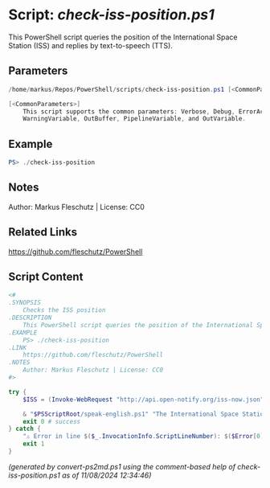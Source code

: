 Script: *check-iss-position.ps1*
========================

This PowerShell script queries the position of the International Space Station (ISS) and replies by text-to-speech (TTS).

Parameters
----------
```powershell
/home/markus/Repos/PowerShell/scripts/check-iss-position.ps1 [<CommonParameters>]

[<CommonParameters>]
    This script supports the common parameters: Verbose, Debug, ErrorAction, ErrorVariable, WarningAction, 
    WarningVariable, OutBuffer, PipelineVariable, and OutVariable.
```

Example
-------
```powershell
PS> ./check-iss-position

```

Notes
-----
Author: Markus Fleschutz | License: CC0

Related Links
-------------
https://github.com/fleschutz/PowerShell

Script Content
--------------
```powershell
<#
.SYNOPSIS
	Checks the ISS position
.DESCRIPTION
	This PowerShell script queries the position of the International Space Station (ISS) and replies by text-to-speech (TTS).
.EXAMPLE
	PS> ./check-iss-position
.LINK
	https://github.com/fleschutz/PowerShell
.NOTES
	Author: Markus Fleschutz | License: CC0
#>

try {
	$ISS = (Invoke-WebRequest "http://api.open-notify.org/iss-now.json" -userAgent "curl" -useBasicParsing).Content | ConvertFrom-Json

	& "$PSScriptRoot/speak-english.ps1" "The International Space Station is currently at $($ISS.iss_position.longitude)° longitude and $($ISS.iss_position.latitude)° latitude."
	exit 0 # success
} catch {
	"⚠️ Error in line $($_.InvocationInfo.ScriptLineNumber): $($Error[0])"
	exit 1
}
```

*(generated by convert-ps2md.ps1 using the comment-based help of check-iss-position.ps1 as of 11/08/2024 12:34:46)*
